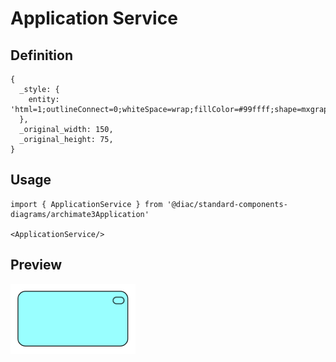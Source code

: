# Application Service

## Definition

```
{
  _style: { 
    entity: 'html=1;outlineConnect=0;whiteSpace=wrap;fillColor=#99ffff;shape=mxgraph.archimate3.application;appType=serv;archiType=rounded',
  },
  _original_width: 150,
  _original_height: 75,
}
```

## Usage

```
import { ApplicationService } from '@diac/standard-components-diagrams/archimate3Application'

<ApplicationService/>
```

## Preview

<img src="./application-service.png" width="200"/>
